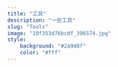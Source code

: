 ```yaml
---
title: "工具"
description: "一些工具"
slug: "Tools"
image: "10f353d76bcdf_396574.jpg"
style:
    background: "#2a9d8f"
    color: "#fff"
---
```


